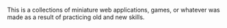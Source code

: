 This is a collections of miniature web applications, games, or whatever was made as a result of practicing old and new skills.
